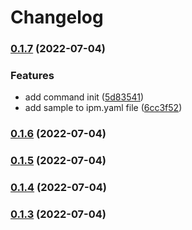 # Changelog


### [0.1.7](https://github.com/JonDotsoy/icon-package-manager/compare/v0.1.6...v0.1.7) (2022-07-04)


### Features

* add command init ([5d83541](https://github.com/JonDotsoy/icon-package-manager/commit/5d83541f20f2dcaadff7d0773a62b959c64d6759))
* add sample to ipm.yaml file ([6cc3f52](https://github.com/JonDotsoy/icon-package-manager/commit/6cc3f5204e02edb94e2fbb12e9083141cccd4654))

### [0.1.6](https://github.com/JonDotsoy/icon-package-manager/compare/v0.1.5...v0.1.6) (2022-07-04)

### [0.1.5](https://github.com/JonDotsoy/icon-package-manager/compare/v0.1.4...v0.1.5) (2022-07-04)

### [0.1.4](https://github.com/JonDotsoy/icon-package-manager/compare/v0.1.3...v0.1.4) (2022-07-04)

### [0.1.3](https://github.com/JonDotsoy/icon-package-manager/compare/v0.1.3-beta...v0.1.3) (2022-07-04)
